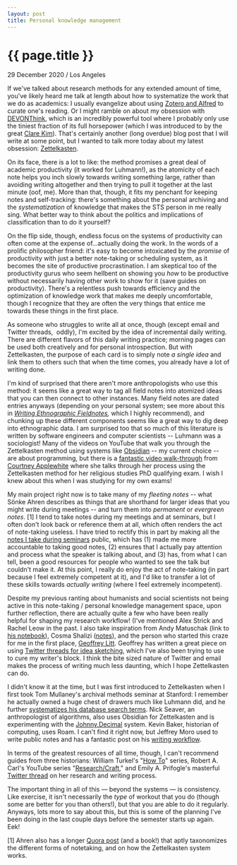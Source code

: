 ```yaml
---
layout: post
title: Personal knowledge management
---
```


{{ page.title }}
================

<p class="meta">29 December 2020 / Los Angeles</p>

If we've talked about research methods for any extended amount of time, you've likely heard me talk at length about how to systematize the work that we do as academics: I usually evangelize about using [Zotero and Alfred](https://crystaljjlee.blogspot.com/search/label/research%20workflow) to curate one's reading. Or I might ramble on about my obsession with [DEVONThink](https://www.devontechnologies.com/apps/devonthink), which is an incredibly powerful tool where I probably only use the tiniest fraction of its full horsepower (which I was introduced to by the great [Clare Kim](https://iph.wustl.edu/people/clare-kim)). That's certainly another (long overdue) blog post that I will write at some point, but I wanted to talk more today about my latest obsession: [Zettelkasten](https://en.wikipedia.org/wiki/Zettelkasten). 

On its face, there is a lot to like: the method promises a great deal of academic productivity (it worked for Luhmann!), as the atomicity of each note helps you inch slowly towards writing something large, rather than avoiding writing altogether and then trying to pull it together at the last minute (oof, me). More than that, though, it fits my penchant for keeping notes and self-tracking: there's something about the personal archiving and the _systematization_ of knowledge that makes the STS person in me really sing. What better way to think about the politics and implications of classification than to do it yourself? 

On the flip side, though, endless focus on the systems of productivity can often come at the expense of...actually doing the work. In the words of a prolific philosopher friend: it's easy to become intoxicated by the _promise_ of productivity with just a better note-taking or scheduling system, as it becomes the site of productive procrastination. I am skeptical too of the productivity gurus who seem hellbent on showing you _how_ to be productive without necessarily having other work to show for it (save guides on productivity). There's a relentless push towards efficiency and the optimization of knowledge work that makes me deeply uncomfortable, though I recognize that they are often the very things that entice me towards these things in the first place. 

As someone who struggles to write all at once, though (except email and Twitter threads,  oddly), I'm excited by the idea of incremental daily writing. There are different flavors of this daily writing practice; morning pages can be used both creatively and for personal introspection. But with Zettelkasten, the purpose of each card is to simply note _a single idea_ and link them to others such that when the time comes, you already have a lot of writing done. 

I'm kind of surprised that there aren't more anthropologists who use this method: it seems like a great way to tag all field notes into atomized ideas that you can then connect to other instances. Many field notes are dated entries anyways (depending on your personal system; see more about this in _[Writing Ethnographic Fieldnotes](https://press.uchicago.edu/ucp/books/book/chicago/W/bo12182616.html),_ which I highly recommend), and chunking up these different components seems like a great way to dig deep into ethnographic data. I am surprised too that so much of this literature is written by software engineers and computer scientists -- Luhmann was a sociologist! Many of the videos on YouTube that walk you through the Zettelkasten method using systems like [Obsidian](https://obsidian.md/) \-- my current choice -- are about programming, but there is a [fantastic video walk-through](https://www.youtube.com/watch?v=txsScSC53-8&ab_channel=KeepProductive) from [Courtney Applewhite](https://www.religion.ucsb.edu/people/student/courtney-applewhite/) where she talks through her process using the Zettelkasten method for her religious studies PhD qualifying exam. I wish I knew about this when I was studying for my own exams! 

My main project right now is to take many of my _fleeting notes_ -- what Sönke Ahren describes as things that are shorthand for larger ideas that you might write during meetings -- and turn them into _permanent_ or _evergreen notes_. \[1\] I tend to take notes during my meetings and at seminars, but I often don't look back or reference them at all, which often renders the act of note-taking useless. I have tried to rectify this in part by making all the [notes I take during seminars](https://docs.google.com/document/d/11UP2DG0tbb8KwMe1V9thxey0iIVP3sO2HYZcbFEsGIo/edit) public, which has (1) made me more accountable to taking good notes, (2) ensures that I actually pay attention and process what the speaker is talking about, and (3) has, from what I can tell, been a good resources for people who wanted to see the talk but couldn't make it. At this point, I really do enjoy the act of note-taking (in part because I feel extremely competent at it), and I'd like to transfer a lot of these skills towards _actually writing_ (where I feel extremely incompetent). 

Despite my previous ranting about humanists and social scientists not being active in this note-taking / personal knowledge management space, upon further reflection, there are actually quite a few who have been really helpful for shaping my research workflow! (I've mentioned Alex Strick and Rachel Leow in the past. I also take inspiration from Andy Matuschak (link to [his notebook](https://notes.andymatuschak.org/z7kEFe6NfUSgtaDuUjST1oczKKzQQeQWk4Dbc)), Cosma Shalizi ([notes](http://bactra.org/notebooks/)), and the person who started this craze for me in the first place, [Geoffrey Litt](https://www.geoffreylitt.com/). Geoffrey has written a great piece on using [Twitter threads for idea sketching](https://www.geoffreylitt.com/2020/09/21/twitter-and-media-for-sketching.html), which I've also been trying to use to cure my writer's block. I think the bite sized nature of Twitter and email makes the process of writing much less daunting, which I hope Zettelkasten can do.  

I didn't know it at the time, but I was first introduced to Zettelkasten when I first took Tom Mullaney's archival methods seminar at Stanford: I remember he actually owned a huge chest of drawers much like Luhmann did, and he further [systematizes his database search terms](https://youtu.be/mfRDqQL7PP4). Nick Seaver, an anthropologist of algorithms, also uses Obsidian for Zettelkasten and is experimenting with the [Johnny.Decimal](https://johnnydecimal.com/) system. Kevin Baker, historian of computing, uses Roam. I can't find it right now, but Jeffrey Moro used to write public notes and has a fantastic post on his [writing workflow](https://jeffreymoro.com/blog/2020-09-21-how-i-write/). 

In terms of the greatest resources of all time, though, I can't recommend guides from three historians: William Turkel's "[How To](https://williamjturkel.net/how-to/)" series, Robert A. Carl's YouTube series "[Research/Craft](https://www.youtube.com/playlist?list=PLInjTK7TLuVftmQALN80fAfAsEGTh5LFg)," and Emily A. Prifogle's masterful [Twitter thread](https://twitter.com/EmilyAPrifogle/status/1093516265833025537?s=20) on her research and writing process. 

The important thing in all of this — beyond the systems — is consistency. Like exercise, it isn't necessarily the _type_ of workout that you do (though some are better for you than others!), but that you are able to do it regularly. Anyways, lots more to say about this, but this is some of the planning I've been doing in the last couple days before the semester starts up again. Eek! 

\[1\] Ahren also has a longer [Quora post](https://www.quora.com/What-is-the-best-way-to-take-notes/answer/S%C3%B6nke-Ahrens?ch=10&share=e1efd8f9&srid=uJBsW) (and a book!) that aptly taxonomizes the different forms of notetaking, and on how the Zettelkasten system works.